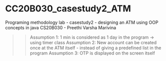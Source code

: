 # CC20B030_casestudy2_ATM
Programing methodology lab - casestudy2 - designing an ATM using OOP concepts in java
CS20B030 - Preethi Varsha Marivina

>> Assumption 1: 1 min is considered as 1 day in the program -> using timer class
>> Assumption 2: New account can be created once at the ATM itself 
                 - instead of giving a predefined list in the program
>> Assumption 3: OTP is displayed on the screen itself